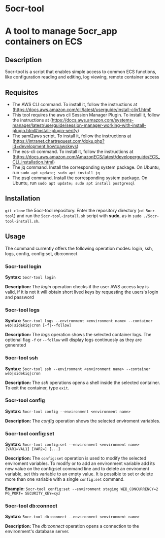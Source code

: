 # 5ocr-tool
# A tool to manage 5ocr_app containers on ECS

## Description

5ocr-tool is a script that enables simple access to common ECS functions, like configuration reading and editing, log viewing, remote container access

## Requisites

* The AWS CLI command. To install it, follow the instructions at (https://docs.aws.amazon.com/cli/latest/userguide/install-cliv1.html)
* This tool requires the aws cli Session Manager Plugin. To install it, follow the instructions at (https://docs.aws.amazon.com/systems-manager/latest/userguide/session-manager-working-with-install-plugin.html#install-plugin-verify)
* The saml2aws script. To install it, follow the instructions at (https://intranet.chartrequest.com/doku.php?id=development:howtoawskeys)
* The ecs-cli command. To install it, follow the instructions at (https://docs.aws.amazon.com/AmazonECS/latest/developerguide/ECS_CLI_installation.html)
* The jq command. Install the corresponding system package. On Ubuntu, run `sudo apt update; sudo apt install jq`
* The psql command. Install the corresponding system package. On Ubuntu, run `sudo apt update; sudo apt install postgresql`

## Installation

`git clone` the 5ocr-tool repository. Enter the repository directory (`cd 5ocr-tool`) and run the `5ocr-tool-install.sh` script with **sudo**, as in `sudo ./5ocr-tool-install.sh`.

## Usage

The command currently offers the following operation modes: login, ssh, logs, config, config:set, db:connect

### 5ocr-tool login

**Syntax:** `5ocr-tool login`

**Description:** The *login* operation checks if the user AWS access key is valid, if it is not it will obtain short lived keys by requesting the users's login and password

### 5ocr-tool logs

**Syntax:** `5ocr-tool logs --environment <environment name> --container web|sidekiq|cron [-f|--follow]`

**Description:** The *logs* operation shows the selected container logs. The optional flag `-f` or `--follow` will display logs continuosly as they are generated

### 5ocr-tool ssh
 
**Syntax:** `5ocr-tool ssh --environment <environment name> --container web|sidekiq|cron`

**Description:** The *ssh* operations opens a shell inside the selected container. To exit the container, type `exit`.

### 5ocr-tool config

**Syntax:** `5ocr-tool config --environment <environment name>`

**Description:** The *config* operation shows the selected enviroment variables.

### 5ocr-tool config:set

**Syntax:** `5ocr-tool config:set --environment <environment name> [VAR1=VAL1] [VAR2=] [...]`

**Description:** The `config:set` operation is used to modify the selected enviroment variables.
To modify or to add an environment variable add its new value on the config:set command line and to delete an enviroment variable, set this variable to an empty value.
It is possible to set or delete more than one variable with a single `config:set` command.

**Example:** `5ocr-tool config:set --environment staging WEB_CONCURRENCY=2 PG_PORT= SECURITY_KEY=xyz`

### 5ocr-tool db:connect 

**Syntax:** `5ocr-tool db:connect --environment <environment name>`

**Description:** The *db:connect* operation opens a connection to the environment's database server.
